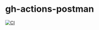 # gh-actions-postman

[![CI](https://github.com/MelihovaN/gh-actions-postman/actions/workflows/blank.yml/badge.svg)](https://github.com/MelihovaN/gh-actions-postman/actions/workflows/blank.yml)
